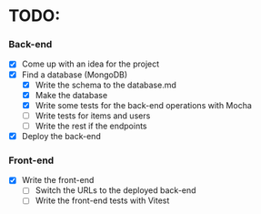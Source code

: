 # TODO:

### Back-end

- [x] Come up with an idea for the project
- [x] Find a database (MongoDB)
  - [x] Write the schema to the database.md
  - [x] Make the database
  - [x] Write some tests for the back-end operations with Mocha
  - [ ] Write tests for items and users
  - [ ] Write the rest if the endpoints
- [x] Deploy the back-end

### Front-end

- [x] Write the front-end
  - [ ] Switch the URLs to the deployed back-end
  - [ ] Write the front-end tests with Vitest
